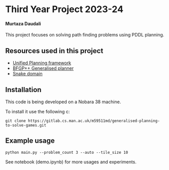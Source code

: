 # Third Year Project 2023-24
#### Murtaza Daudali

This project focuses on solving path finding problems using PDDL planning.

## Resources used in this project
- [Unified Planning framework](https://github.com/aiplan4eu/unified-planning)
- [BFGP++ Generalised planner](https://github.com/jsego/bfgp-pp)
- [Snake domain](https://github.com/fawcettc/planning-instances/blob/master/ipc-2018-optimal/snake/ipc-2018-optimal-snake.pddl)

## Installation
This code is being developed on a Nobara 38 machine.

To install it use the following c:
```shell
git clone https://gitlab.cs.man.ac.uk/m59511md/generalised-planning-to-solve-games.git
```

## Example usage
```shell
python main.py --problem_count 3 --auto --tile_size 10
```
See notebook (demo.ipynb) for more usages and experiments.
